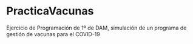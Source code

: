 # PracticaVacunas
Ejercicio de Programación de 1º de DAM, simulación de un programa de gestión de vacunas para el COVID-19
